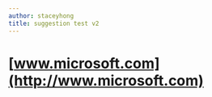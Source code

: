 ```yaml
---
author: staceyhong
title: suggestion test v2
---
```


# [www.microsoft.com](http://www.microsoft.com)
